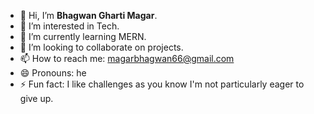 - 👋 Hi, I’m **Bhagwan Gharti Magar**.
- 👀 I’m interested in Tech.
- 🌱 I’m currently learning MERN.
- 💞️ I’m looking to collaborate on projects.
- 📫 How to reach me: magarbhagwan66@gmail.com
- 😄 Pronouns: he
- ⚡ Fun fact: I like challenges as you know I'm not particularly eager to give up. 

<!---
Bhagwan06/Bhagwan06 is a ✨ special ✨ repository because its `README.md` (this file) appears on your GitHub profile.
You can click the Preview link to take a look at your changes.
--->
